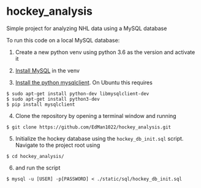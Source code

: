 # hockey_analysis
Simple project for analyzing NHL data using a MySQL database

To run this code on a local MySQL database:

1. Create a new python venv using python 3.6 as the version and activate it

1. [Install MySQL](https://dev.mysql.com/doc/refman/5.7/en/installing.html) in the venv

1. [Install the python mysqlclient](https://github.com/PyMySQL/mysqlclient-python/blob/master/README.md). On Ubuntu this requires
```
$ sudo apt-get install python-dev libmysqlclient-dev
$ sudo apt-get install python3-dev
$ pip install mysqlclient
```

4. Clone the repository by opening a terminal window and running
```
$ git clone https://github.com/EdMan1022/hockey_analysis.git
```

5. Initialize the hockey database using the `hockey_db_init.sql` script. Navigate to the project root using
```
$ cd hockey_analysis/ 
```

6. and run the script
```
$ mysql -u [USER] -p[PASSWORD] < ./static/sql/hockey_db_init.sql
``` 
